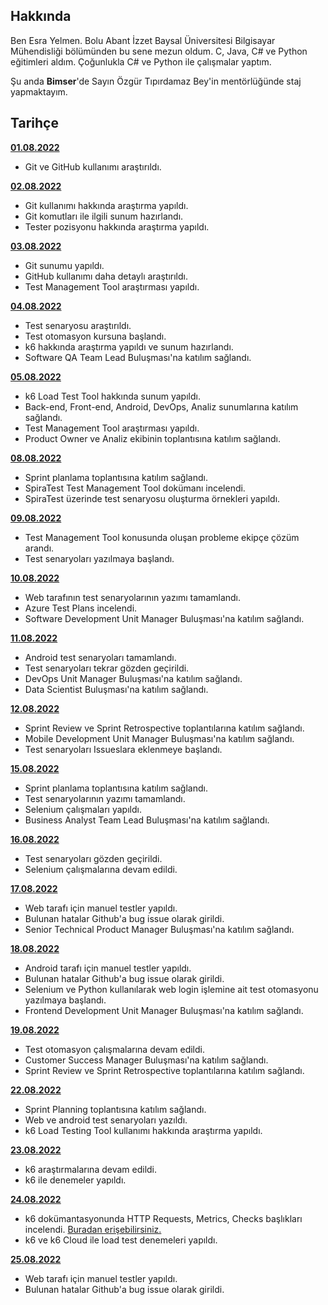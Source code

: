 ## Hakkında

Ben Esra Yelmen. Bolu Abant İzzet Baysal Üniversitesi Bilgisayar Mühendisliği bölümünden bu sene mezun oldum. C, Java, C# ve Python eğitimleri aldım.
Çoğunlukla C# ve Python ile çalışmalar yaptım. 

Şu anda **Bimser**'de Sayın Özgür Tıpırdamaz Bey'in mentörlüğünde staj yapmaktayım.

## Tarihçe

[**01.08.2022**](https://github.com/bimser-intern/docs/issues/103)

- Git ve GitHub kullanımı araştırıldı.

[**02.08.2022**](https://github.com/bimser-intern/docs/issues/103)

- Git kullanımı hakkında araştırma yapıldı.
- Git komutları ile ilgili sunum hazırlandı.
- Tester pozisyonu hakkında araştırma yapıldı.

[**03.08.2022**](https://github.com/bimser-intern/docs/issues/103)

- Git sunumu yapıldı.
- GitHub kullanımı daha detaylı araştırıldı.
- Test Management Tool araştırması yapıldı.

[**04.08.2022**](https://github.com/bimser-intern/docs/issues/145)

- Test senaryosu araştırıldı.
- Test otomasyon kursuna başlandı.
- k6 hakkında araştırma yapıldı ve sunum hazırlandı.
- Software QA Team Lead Buluşması'na katılım sağlandı.

[**05.08.2022**](https://github.com/bimser-intern/docs/issues/181)

- k6 Load Test Tool hakkında sunum yapıldı.
- Back-end, Front-end, Android, DevOps, Analiz sunumlarına katılım sağlandı.
- Test Management Tool araştırması yapıldı.
- Product Owner ve Analiz ekibinin toplantısına katılım sağlandı.

[**08.08.2022**](https://github.com/bimser-intern/docs/issues/196)

- Sprint planlama toplantısına katılım sağlandı.
- SpiraTest Test Management Tool dokümanı incelendi.
- SpiraTest üzerinde test senaryosu oluşturma örnekleri yapıldı.

[**09.08.2022**](https://github.com/bimser-intern/docs/issues/220)

- Test Management Tool konusunda oluşan probleme ekipçe çözüm arandı.
- Test senaryoları yazılmaya başlandı.

[**10.08.2022**](https://github.com/bimser-intern/docs/issues/243)

- Web tarafının test senaryolarının yazımı tamamlandı.
- Azure Test Plans incelendi.
- Software Development Unit Manager Buluşması'na katılım sağlandı.

[**11.08.2022**](https://github.com/bimser-intern/docs/issues/278)

- Android test senaryoları tamamlandı.
- Test senaryoları tekrar gözden geçirildi.
- DevOps Unit Manager Buluşması'na katılım sağlandı.
- Data Scientist Buluşması'na katılım sağlandı.

[**12.08.2022**](https://github.com/bimser-intern/docs/issues/318)

- Sprint Review ve Sprint Retrospective toplantılarına katılım sağlandı.
- Mobile Development Unit Manager Buluşması'na katılım sağlandı.
- Test senaryoları Issueslara eklenmeye başlandı.

[**15.08.2022**](https://github.com/bimser-intern/docs/issues/318)

- Sprint planlama toplantısına katılım sağlandı.
- Test senaryolarının yazımı tamamlandı.
- Selenium çalışmaları yapıldı.
- Business Analyst Team Lead Buluşması'na katılım sağlandı.

[**16.08.2022**](https://github.com/bimser-intern/docs/issues/382)

- Test senaryoları gözden geçirildi.
- Selenium çalışmalarına devam edildi.

[**17.08.2022**](https://github.com/bimser-intern/docs/issues/382)

- Web tarafı için manuel testler yapıldı.
- Bulunan hatalar Github'a bug issue olarak girildi.
- Senior Technical Product Manager Buluşması'na katılım sağlandı.

[**18.08.2022**](https://github.com/bimser-intern/docs/issues/382)

- Android tarafı için manuel testler yapıldı.
- Bulunan hatalar Github'a bug issue olarak girildi.
- Selenium ve Python kullanılarak web login işlemine ait test otomasyonu yazılmaya başlandı.
- Frontend Development Unit Manager Buluşması'na katılım sağlandı.

[**19.08.2022**](https://github.com/bimser-intern/docs/issues/382)

- Test otomasyon çalışmalarına devam edildi.
- Customer Success Manager Buluşması'na katılım sağlandı. 
- Sprint Review ve Sprint Retrospective toplantılarına katılım sağlandı.

[**22.08.2022**](https://github.com/bimser-intern/docs/issues/407)

- Sprint Planning toplantısına katılım sağlandı.
- Web ve android test senaryoları yazıldı.
- k6 Load Testing Tool kullanımı hakkında araştırma yapıldı.

[**23.08.2022**](https://github.com/bimser-intern/docs/issues/407)

- k6 araştırmalarına devam edildi.
- k6 ile denemeler yapıldı.

[**24.08.2022**](https://github.com/bimser-intern/docs/issues/445)

- k6 dokümantasyonunda HTTP Requests, Metrics, Checks başlıkları incelendi. [Buradan erişebilirsiniz.](https://k6.io/docs/)
- k6 ve k6 Cloud ile load test denemeleri yapıldı.

[**25.08.2022**](https://github.com/bimser-intern/docs/issues/474)

- Web tarafı için manuel testler yapıldı.
- Bulunan hatalar Github'a bug issue olarak girildi.
